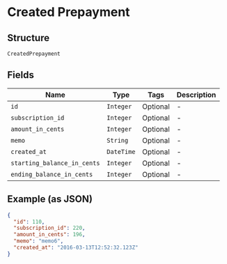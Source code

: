 
# Created Prepayment

## Structure

`CreatedPrepayment`

## Fields

| Name | Type | Tags | Description |
|  --- | --- | --- | --- |
| `id` | `Integer` | Optional | - |
| `subscription_id` | `Integer` | Optional | - |
| `amount_in_cents` | `Integer` | Optional | - |
| `memo` | `String` | Optional | - |
| `created_at` | `DateTime` | Optional | - |
| `starting_balance_in_cents` | `Integer` | Optional | - |
| `ending_balance_in_cents` | `Integer` | Optional | - |

## Example (as JSON)

```json
{
  "id": 110,
  "subscription_id": 220,
  "amount_in_cents": 196,
  "memo": "memo6",
  "created_at": "2016-03-13T12:52:32.123Z"
}
```

